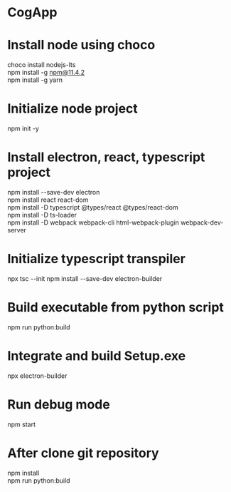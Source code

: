 # CogApp

# Install node using choco
choco install nodejs-lts  
npm install -g npm@11.4.2  
npm install -g yarn  


# Initialize node project
npm init -y


# Install electron, react, typescript project
npm install --save-dev electron  
npm install react react-dom  
npm install -D typescript @types/react @types/react-dom  
npm install -D ts-loader  
npm install -D webpack webpack-cli html-webpack-plugin webpack-dev-server


# Initialize typescript transpiler
npx tsc --init
npm install --save-dev electron-builder


# Build executable from python script
npm run python:build

# Integrate and build Setup.exe
npx electron-builder

# Run debug mode
npm start


# After clone git repository
npm install  
npm run python:build
